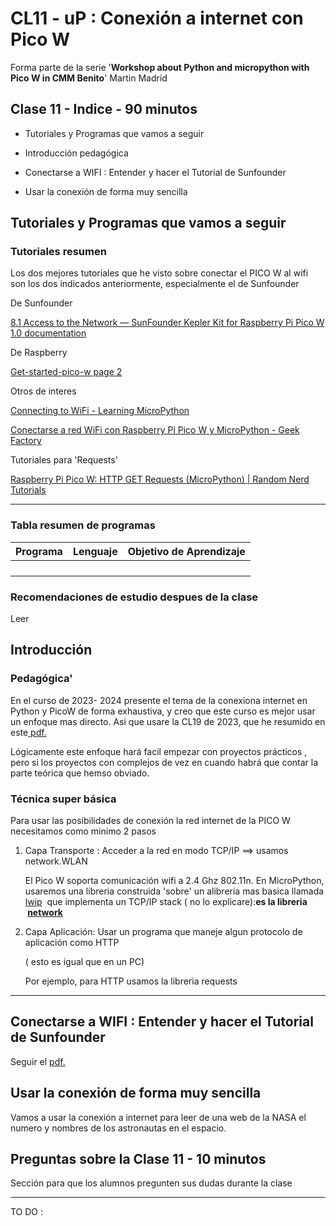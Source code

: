 # CL11 - uP : Conexión a internet con Pico W

Forma parte de la serie '**Workshop about Python and micropython with Pico W in CMM Benito**' Martin Madrid

## Clase 11 - Indice - 90 minutos

- Tutoriales y Programas que vamos a seguir

- Introducción pedagógica

- Conectarse a WIFI : Entender y hacer el Tutorial de Sunfounder

- Usar la conexión de forma muy sencilla

## Tutoriales y Programas que vamos a seguir

### Tutoriales resumen

Los dos mejores tutoriales que he visto sobre conectar el PICO W al wifi son los dos indicados anteriormente, especialmente el de Sunfounder

De Sunfounder

[8.1 Access to the Network &mdash; SunFounder Kepler Kit for Raspberry Pi Pico W 1.0 documentation](https://docs.sunfounder.com/projects/kepler-kit/en/latest/pyproject/iotproject/1.access.html)

De Raspberry 

[Get-started-pico-w page 2](https://projects.raspberrypi.org/en/projects/get-started-pico-w/2)

Otros de interes

[Connecting to WiFi - Learning MicroPython](https://dmccreary.github.io/learning-micropython/wireless/02-connecting-to-wifi/)

[Conectarse a red WiFi con Raspberry Pi Pico W y MicroPython - Geek Factory](https://www.geekfactory.mx/tutoriales-raspberry-pi-pico/conectarse-a-red-wifi-con-raspberry-pi-pico-w-y-micropython/?srsltid=AfmBOop4xwHdGHCsQWK9-woI5ANhjHY3M7i9FjoTNbjdw4Mw_8TBYFXR)

Tutoriales para 'Requests'

[Raspberry Pi Pico W: HTTP GET Requests (MicroPython) | Random Nerd Tutorials](https://randomnerdtutorials.com/raspberry-pi-pico-w-http-requests-micropython/)

----

### Tabla resumen de programas

| Programa | Lenguaje | Objetivo de Aprendizaje |
| -------- | -------- | ----------------------- |
|          |          |                         |
|          |          |                         |
|          |          |                         |
|          |          |                         |

### Recomendaciones de estudio despues de la clase

Leer 

## Introducción

### Pedagógica'

En el curso de 2023- 2024 presente el tema de la conexiona internet en Python y PicoW de forma exhaustiva, y creo que este curso es mejor usar un enfoque mas directo. Asi que usare la CL19 de 2023, que he resumido en este[ pdf.](./2324_CL19_Wifi.pdf)

Lógicamente este enfoque hará facil empezar con proyectos prácticos , pero si los proyectos con complejos de vez en cuando habrá que contar la parte teórica que hemso obviado.

### Técnica super básica

Para usar las posibilidades de conexión la red internet de la PICO W necesitamos como minimo 2 pasos

1. Capa Transporte : Acceder a la red en modo TCP/IP ==> usamos network.WLAN
   
   El Pico W soporta comunicación wifi a 2.4 Ghz 802.11n. En MicroPython, usaremos una libreria construida 'sobre' un alibreria mas basica llamada [lwip](https://savannah.nongnu.org/projects/lwip/)  que implementa  un TCP/IP stack ( no lo explicare):**es la libreria  [network](https://docs.micropython.org/en/latest/library/network.html#)**

2. Capa Aplicación: Usar un programa que maneje algun protocolo de aplicación como HTTP
   
   ( esto es igual que en un PC) 
   
   Por ejemplo, para HTTP usamos la libreria requests

---

## Conectarse a WIFI : Entender y hacer el Tutorial de Sunfounder

Seguir el [pdf.](./2324_CL19_Wifi.pdf)



## Usar la conexión de forma muy sencilla

Vamos a usar la conexión a internet para leer de una web de la NASA el numero y nombres de los astronautas en el espacio.



## Preguntas sobre la Clase 11 - 10 minutos

Sección para que los alumnos pregunten sus dudas durante la clase

---

TO DO : 
